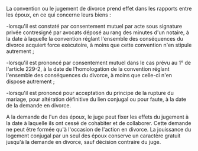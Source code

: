 La convention ou le jugement de divorce prend effet dans les rapports entre les époux, en ce qui concerne leurs biens :

-lorsqu'il est constaté par consentement mutuel par acte sous signature privée contresigné par avocats déposé au rang des minutes d'un notaire, à la date à laquelle la convention réglant l'ensemble des conséquences du divorce acquiert force exécutoire, à moins que cette convention n'en stipule autrement ;

-lorsqu'il est prononcé par consentement mutuel dans le cas prévu au 1° de l'article 229-2, à la date de l'homologation de la convention réglant l'ensemble des conséquences du divorce, à moins que celle-ci n'en dispose autrement ;

-lorsqu'il est prononcé pour acceptation du principe de la rupture du mariage, pour altération définitive du lien conjugal ou pour faute, à la date de la demande en divorce.

A la demande de l'un des époux, le juge peut fixer les effets du jugement à la date à laquelle ils ont cessé de cohabiter et de collaborer. Cette demande ne peut être formée qu'à l'occasion de l'action en divorce. La jouissance du logement conjugal par un seul des époux conserve un caractère gratuit jusqu'à la demande en divorce, sauf décision contraire du juge.

